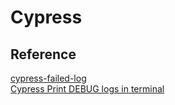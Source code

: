 # Cypress

## Reference
[cypress-failed-log](https://github.com/bahmutov/cypress-failed-log)
<br>[Cypress Print DEBUG logs in terminal](https://docs.cypress.io/guides/guides/debugging.html#Print-DEBUG-logs)